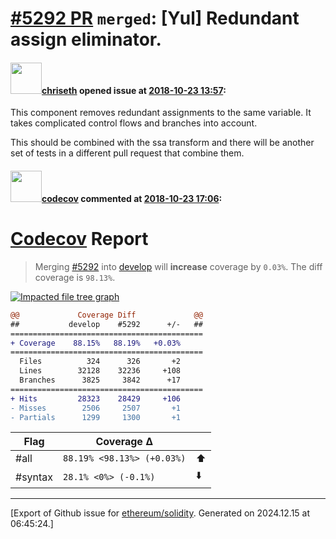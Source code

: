 # [\#5292 PR](https://github.com/ethereum/solidity/pull/5292) `merged`: [Yul] Redundant assign eliminator.

#### <img src="https://avatars.githubusercontent.com/u/9073706?v=4" width="50">[chriseth](https://github.com/chriseth) opened issue at [2018-10-23 13:57](https://github.com/ethereum/solidity/pull/5292):

This component removes redundant assignments to the same variable. It takes complicated control flows and branches into account.

This should be combined with the ssa transform and there will be another set of tests in a different pull request that combine them.

#### <img src="https://avatars.githubusercontent.com/in/254?v=4" width="50">[codecov](https://github.com/apps/codecov) commented at [2018-10-23 17:06](https://github.com/ethereum/solidity/pull/5292#issuecomment-432334518):

# [Codecov](https://codecov.io/gh/ethereum/solidity/pull/5292?src=pr&el=h1) Report
> Merging [#5292](https://codecov.io/gh/ethereum/solidity/pull/5292?src=pr&el=desc) into [develop](https://codecov.io/gh/ethereum/solidity/commit/f5f977eaf5b57c5fbed99692eed1b6e3b0f5527f?src=pr&el=desc) will **increase** coverage by `0.03%`.
> The diff coverage is `98.13%`.

[![Impacted file tree graph](https://codecov.io/gh/ethereum/solidity/pull/5292/graphs/tree.svg?width=650&token=87PGzVEwU0&height=150&src=pr)](https://codecov.io/gh/ethereum/solidity/pull/5292?src=pr&el=tree)

```diff
@@             Coverage Diff             @@
##           develop    #5292      +/-   ##
===========================================
+ Coverage    88.15%   88.19%   +0.03%     
===========================================
  Files          324      326       +2     
  Lines        32128    32236     +108     
  Branches      3825     3842      +17     
===========================================
+ Hits         28323    28429     +106     
- Misses        2506     2507       +1     
- Partials      1299     1300       +1
```

| Flag | Coverage Δ | |
|---|---|---|
| #all | `88.19% <98.13%> (+0.03%)` | :arrow_up: |
| #syntax | `28.1% <0%> (-0.1%)` | :arrow_down: |


-------------------------------------------------------------------------------



[Export of Github issue for [ethereum/solidity](https://github.com/ethereum/solidity). Generated on 2024.12.15 at 06:45:24.]
